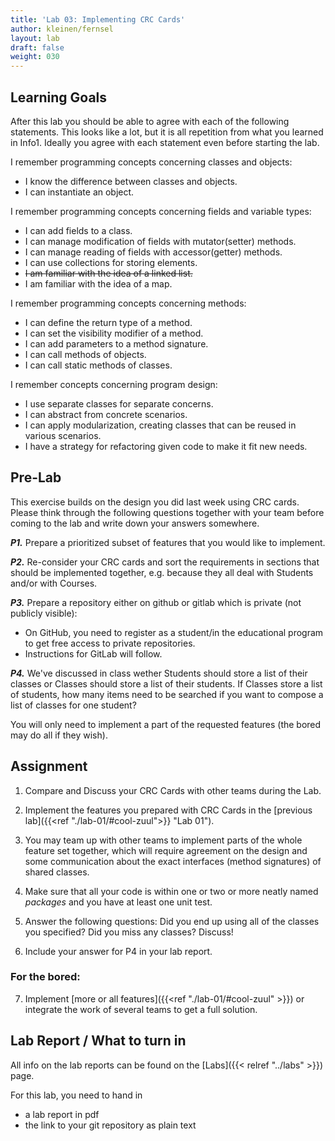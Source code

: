 ```yaml
---
title: 'Lab 03: Implementing CRC Cards'
author: kleinen/fernsel
layout: lab
draft: false
weight: 030
---
```


## Learning Goals

After this lab you should be able to agree with each of the following statements. This looks like a lot, but it is all repetition from what you learned in Info1. Ideally you agree with each statement even before starting the lab. 

I remember programming concepts concerning classes and objects:
* I know the difference between classes and objects. 
* I can instantiate an object. 

I remember programming concepts concerning fields and variable types:
* I can add fields to a class. 
* I can manage modification of fields with mutator(setter) methods. 
* I can manage reading of fields with accessor(getter) methods. 
* I can use collections for storing elements. 
*  ~~I am familiar with the idea of a linked list.~~
* I am familiar with the idea of a map. 

I remember programming concepts concerning methods:
* I can define the return type of a method. 
* I can set the visibility modifier of a method. 
* I can add parameters to a method signature. 
* I can call methods of objects. 
* I can call static methods of classes. 

I remember concepts concerning program design:
* I use separate classes for separate concerns. 
* I can abstract from concrete scenarios. 
* I can apply modularization, creating classes that can be reused in various scenarios. 
* I have a strategy for refactoring given code to make it fit new needs. 

## Pre-Lab

This exercise builds on the design you did last week using CRC cards. Please think through the following questions together with your team before coming to the lab and write down your answers somewhere.

***P1.*** Prepare a prioritized subset of features that you would like to implement.

***P2.*** Re-consider your CRC cards and sort the requirements in sections that should be implemented together,
e.g. because they all deal with Students and/or with Courses.

***P3.*** Prepare a repository either on github or gitlab which is private (not publicly visible):
- On GitHub, you need to register as a student/in the educational program to get free access to private repositories.
- Instructions for GitLab will follow.

***P4.*** We've discussed in class wether Students should store a list of their classes or Classes should store a list of their students.
   If Classes store a list of students, how many items need to be searched if you want to compose a list of classes for one student?

You will only need to implement a part of the requested features (the bored may do all if they wish).

## Assignment


1. Compare and Discuss your CRC Cards with other teams during the Lab.

2. Implement the features you prepared with CRC Cards in the [previous lab]({{<ref "./lab-01/#cool-zuul">}} "Lab 01").

3. You may team up with other teams to implement parts of the whole feature set together, which will
   require agreement on the design and some communication about the exact interfaces (method signatures) of
   shared classes.

4. Make sure that all your code is within one or two or more neatly named *packages* and you have at least one unit test.

5. Answer the following questions: Did you end up using all of the classes you specified? Did you miss any classes? Discuss!

6. Include your answer for P4 in your lab report.

### For the bored:

7. Implement [more or all features]({{<ref "./lab-01/#cool-zuul" >}}) or integrate
   the work of several teams to get a full solution.


## Lab Report / What to turn in

All info on the lab reports can be found on the [Labs]({{< relref "../labs" >}}) page.

For this lab, you need to hand in 
- a lab report in pdf
- the link to your git repository as plain text

